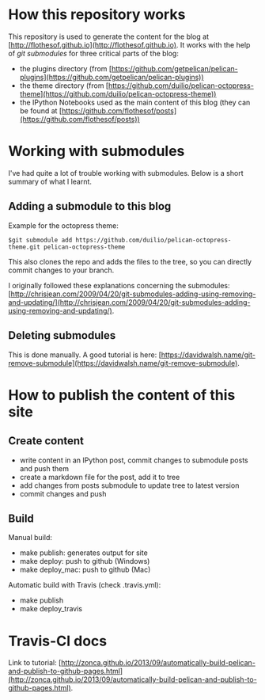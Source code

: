 How this repository works
=========================

This repository is used to generate the content for the blog at [http://flothesof.github.io](http://flothesof.github.io). It works with the help of *git submodules* for three critical parts of the blog:

- the plugins directory (from [https://github.com/getpelican/pelican-plugins](https://github.com/getpelican/pelican-plugins))
- the theme directory (from [https://github.com/duilio/pelican-octopress-theme](https://github.com/duilio/pelican-octopress-theme))
- the IPython Notebooks used as the main content of this blog (they can be found at [https://github.com/flothesof/posts](https://github.com/flothesof/posts))

Working with submodules
=======================

I've had quite a lot of trouble working with submodules. Below is a short summary of what I learnt.

## Adding a submodule to this blog

Example for the octopress theme:

```
$git submodule add https://github.com/duilio/pelican-octopress-theme.git pelican-octopress-theme 
```

This also clones the repo and adds the files to the tree, so you can directly commit changes to your branch.

I originally followed these explanations concerning the submodules: [http://chrisjean.com/2009/04/20/git-submodules-adding-using-removing-and-updating/](http://chrisjean.com/2009/04/20/git-submodules-adding-using-removing-and-updating/).

## Deleting submodules

This is done manually. A good tutorial is here: [https://davidwalsh.name/git-remove-submodule](https://davidwalsh.name/git-remove-submodule).

How to publish the content of this site
=======================================

## Create content

- write content in an IPython post, commit changes to submodule posts and push them
- create a markdown file for the post, add it to tree
- add changes from posts submodule to update tree to latest version
- commit changes and push

## Build

Manual build:
- make publish: generates output for site
- make deploy: push to github (Windows)
- make deploy_mac: push to github (Mac)

Automatic build with Travis (check .travis.yml):
- make publish
- make deploy_travis

Travis-CI docs
==============

Link to tutorial: [http://zonca.github.io/2013/09/automatically-build-pelican-and-publish-to-github-pages.html](http://zonca.github.io/2013/09/automatically-build-pelican-and-publish-to-github-pages.html).

